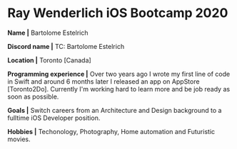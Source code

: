 # Ray Wenderlich iOS Bootcamp 2020

**Name |** Bartolome Estelrich

**Discord name |** TC: Bartolome Estelrich

**Location |** Toronto [Canada]

**Programming experience |** Over two years ago I wrote my first line of code in Swift and around 6 months later I released an app on AppStore [Toronto2Do]. Currently I'm working hard to learn more and be job ready as soon as possible.

**Goals |** Switch careers from an Architecture and Design background to a fulltime iOS Developer position.

**Hobbies |** Techonology, Photography, Home automation and Futuristic movies. 